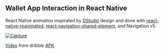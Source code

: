 ## Wallet App Interaction in React Native

React Native animation inspirated by [DStudio](https://dribbble.com/shots/15126473-Wallet-App-Interaction "DStudio") design and done with [react-native-reanimated](https://github.com/oblador/react-native-animatable "react-native-reanimated"),  [react-navigation-shared-element](https://github.com/IjzerenHein/react-navigation-shared-element/tree/navigation-v5 "react-navigation-shared-element"), and Navigation v5.

[![Capture](https://user-images.githubusercontent.com/59695245/111710751-02fb6a80-8829-11eb-94f8-248746342bb3.png "Capture")](https://user-images.githubusercontent.com/59695245/111710751-02fb6a80-8829-11eb-94f8-248746342bb3.png "Capture")

[Video](https://cdn.dribbble.com/users/1126935/screenshots/15126473/media/93c2420829dad65ac6156994c75bb8b7.mp4 "Video") from dribble
[APK](https://drive.google.com/file/d/13ZeZFMCIwl6AaxSRReE5bvjuV7B0pC1J/view?usp=sharing "Apk")
